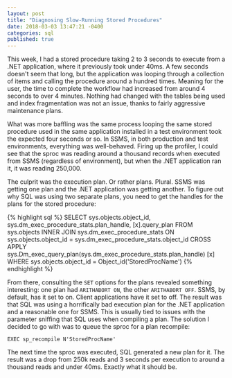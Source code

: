 ```yaml
---
layout: post
title: "Diagnosing Slow-Running Stored Procedures"
date: 2018-03-03 13:47:21 -0400
categories: sql
published: true
---
```


This week, I had a stored procedure taking 2 to 3 seconds to execute from a .NET application, where it previously took under 40ms. A few seconds doesn't seem that long, but the application was looping through a collection of items and calling the procedure around a hundred times. Meaning for the user, the time to complete the workflow had increased from around 4 seconds to over 4 minutes. Nothing had changed with the tables being used and index fragmentation was not an issue, thanks to fairly aggressive maintenance plans.

What was more baffling was the same process looping the same stored procedure used in the same application installed in a test environment took the expected four seconds or so. In SSMS, in both production and test environments, everything was well-behaved. Firing up the profiler, I could see that the sproc was reading around a thousand records when executed from SSMS (regardless of environment), but when the .NET application ran it, it was reading 250,000.

The culprit was the execution plan. Or rather plans. Plural. SSMS was getting one plan and the .NET application was getting another. To figure out why SQL was using two separate plans, you need to get the handles for the plans for the stored procedure:

{% highlight sql %}
SELECT sys.objects.object_id, sys.dm_exec_procedure_stats.plan_handle, [x].query_plan
FROM sys.objects
INNER JOIN sys.dm_exec_procedure_stats ON sys.objects.object_id = sys.dm_exec_procedure_stats.object_id
CROSS APPLY sys.Dm_exec_query_plan(sys.dm_exec_procedure_stats.plan_handle) [x]
WHERE sys.objects.object_id = Object_id('StoredProcName')
{% endhighlight %}

From there, consulting the `SET` options for the plans revealed something interesting: one plan had `ARITHABORT ON`, the other `ARITHABORT OFF`. SSMS, by default, has it set to on. Client applications have it set to off. The result was that SQL was using a horrifically bad execution plan for the .NET application and a reasonable one for SSMS. This is usually tied to issues with the parameter sniffing that SQL uses when compiling a plan. The solution I decided to go with was to queue the sproc for a plan recompile:

`EXEC sp_recompile N'StoredProcName'`

The next time the sproc was executed, SQL generated a new plan for it. The result was a drop from 250k reads and 3 seconds per execution to around a thousand reads and under 40ms. Exactly what it should be.